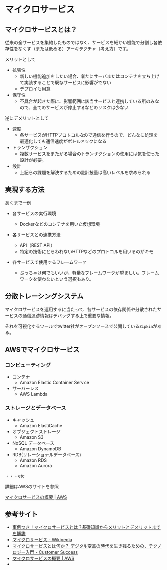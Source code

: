 # マイクロサービス

## マイクロサービスとは？

従来の全サービスを集約したものではなく、サービスを細かい機能で分割し各依存性をなくす（または低める）アーキテクチャ（考え方）です。

メリットとして

- 拡張性
  - 新しい機能追加をしたい場合、新たにサーバまたはコンテナを立ち上げて実装することで既存サービスに影響がでない
  - デプロイも用意
- 保守性
  - 不具合が起きた際に、影響範囲は該当サービスと連携している所のみなので、全てのサービスが停止するなどのリスクは少ない



逆にデメリットとして

- 速度
  - 各サービスがHTTPプロトコルなので通信を行うので、どんなに処理を最適化しても通信速度がボトルネックになる
- トランザクション
  - 複数サービスをまたがる場合のトランザクションの使用には気を使った設計が必要。
- 設計
  - 上記らの課題を解決するための設計技量は高いレベルを求められる



## 実現する方法

あくまで一例

- 各サービスの実行環境
  - Dockerなどのコンテナを用いた仮想環境

- 各サービスとの連携方法
  - API（REST API）
  - 特定の技術にとらわれないHTTPなどのプロトコルを用いるのがキモ
- 各サービスで使用するフレームワーク
  - ぶっちゃけ何でもいいが、軽量なフレームワークが望ましい。フレームワークを使わないという選択もあり。



## 分散トレーシングシステム

マイクロサービスを運用するに当たって、各サービスの依存関係や分散されたサービスの通信追跡情報はデバッグする上で重要な情報。

それを可視化するツールでtwitter社がオープンソースで公開している`Zipkin`がある。



## AWSでマイクロサービス

### コンピューティング

- コンテナ
  - Amazon Elastic Container Service
- サーバーレス
  - AWS Lambda



### ストレージとデータベース

- キャッシュ
  - Amazon ElastiCache
- オブジェクトストレージ
  - Amazon S3
- NoSQL データベース
  - Amazon DynamoDB
- RDB(リレーショナルデータベース)
  - Amazon RDS
  - Amazon Aurora

・・・etc

詳細はAWSのサイトを参照

[マイクロサービスの概要 | AWS](https://aws.amazon.com/jp/microservices/)

## 参考サイト

- [事例つき！マイクロサービスとは？基礎知識からメリットとデメリットまでを解説](https://ec-orange.jp/ec-media/?p=23458)
- [マイクロサービス - Wikipedia](https://ja.wikipedia.org/wiki/%E3%83%9E%E3%82%A4%E3%82%AF%E3%83%AD%E3%82%B5%E3%83%BC%E3%83%93%E3%82%B9)
- [マイクロサービスとは何か？ デジタル変革の時代を生き残るための、テクノロジー入門 - Customer Success](https://www.salesforce.com/jp/blog/2016/03/microservices.html)
- [マイクロサービスの概要 | AWS](https://aws.amazon.com/jp/microservices/)
- 